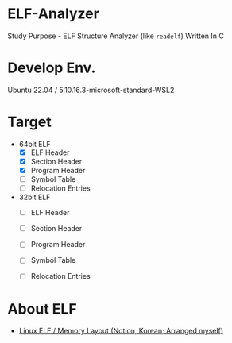 # ELF-Analyzer

Study Purpose - ELF Structure Analyzer (like `readelf`) 
Written In C

# Develop Env.
Ubuntu 22.04 / 5.10.16.3-microsoft-standard-WSL2

# Target
- 64bit ELF
	- [x] ELF Header
	- [x] Section Header
	- [x] Program Header
	- [ ] Symbol Table
	- [ ] Relocation Entries
- 32bit ELF
	- [ ] ELF Header
	- [ ] Section Header
	- [ ] Program Header
	- [ ] Symbol Table
	- [ ] Relocation Entries


# About ELF
- [Linux ELF / Memory Layout (Notion, Korean; Arranged myself)](https://www.notion.so/tori209/Linux-ELF-Memory-Layout-f5b228beaace40fdbc39e19323eeb655#a21be016ef8748e08e03c5db00997c7b)

